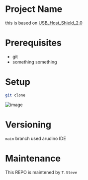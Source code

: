 # Project Name
this is based on [USB_Host_Shield_2.0](https://github.com/felis/USB_Host_Shield_2.0)
# Prerequisites
* git
* something something
# Setup
```bash
git clone 
```
![image](https://user-images.githubusercontent.com/45313904/178580274-1976deb8-6e92-45cb-9bbd-1d70b6ae056b.png)

# Versioning
`main` branch used arudino IDE

# Maintenance
This REPO is maintened by `T.Steve`
